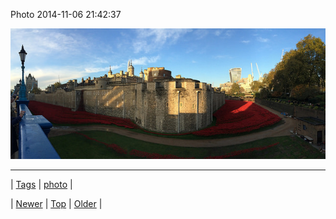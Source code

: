 <!--
title: Photo 2014-11-06 21
date: 2020-06-28T15:27:00.037Z
tags: photo
-->


Photo 2014-11-06 21:42:37

![](101954055367-0.jpg)

<!--BOTTOM-POST-NAVIGATION-->
---

| [Tags](tags.md) | [photo](tag-photo.md) |

| [Newer](101943850232.md) | [Top](index.md) | [Older](101954746774.md) |